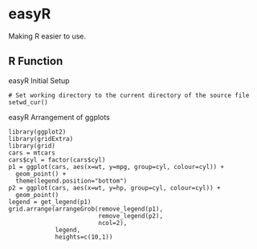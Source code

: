 # easyR
Making R easier to use.


## R Function
easyR Initial Setup
```
# Set working directory to the current directory of the source file
setwd_cur()
```

easyR Arrangement of ggplots
```
library(ggplot2)
library(gridExtra)
library(grid)
cars = mtcars
cars$cyl = factor(cars$cyl)
p1 = ggplot(cars, aes(x=wt, y=mpg, group=cyl, colour=cyl)) +
  geom_point() +
  theme(legend.position="bottom")
p2 = ggplot(cars, aes(x=wt, y=hp, group=cyl, colour=cyl)) +
  geom_point()
legend = get_legend(p1)
grid.arrange(arrangeGrob(remove_legend(p1),
                         remove_legend(p2),
                         ncol=2),
             legend,
             heights=c(10,1))
```

